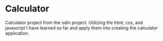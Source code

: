 # Calculator
Calculator project from the odin project. Utilizing the html, css, and javascript I have learned so far and apply them into creating the calculator application. 
